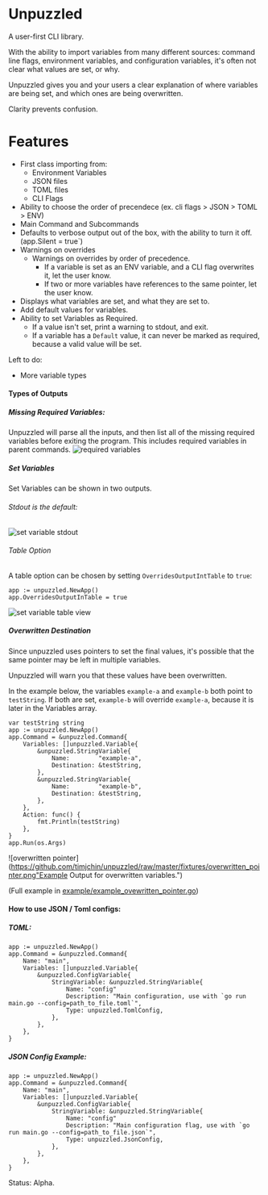 # Unpuzzled
A user-first CLI library. 

With the ability to import variables from many different sources: command line flags, environment variables, and configuration variables, it's often not clear what values are set, or why.

Unpuzzled gives you and your users a clear explanation of where variables are being set, and which ones are being overwritten.

Clarity prevents confusion.

# Features
* First class importing from:
    * Environment Variables
    * JSON files
    * TOML files
    * CLI Flags
* Ability to choose the order of precendece (ex. cli flags > JSON > TOML > ENV)
* Main Command and Subcommands
* Defaults to verbose output out of the box, with the ability to turn it off. (app.Silent = true`)
* Warnings on overrides 
    * Warnings on overrides by order of precedence. 
        * If a variable is set as an ENV variable, and a CLI flag overwrites it, let the user know.
        * If two or more variables have references to the same pointer, let the user know.
* Displays what variables are set, and what they are set to.
* Add default values for variables.
* Ability to set Variables as Required.
    * If a value isn't set, print a warning to stdout, and exit.
    * If a variable has a `Default` value, it can never be marked as required, because a valid value will be set.

Left to do:
* More variable types

#### Types of Outputs
##### Missing Required Variables:
Unpuzzled will parse all the inputs, and then list all of the missing required variables before exiting the program. This includes required variables in parent commands.
![required variables](https://github.com/timjchin/unpuzzled/raw/master/fixtures/missing_required_variables.jpg "Required Variable Example CLI Output.")

##### Set Variables
Set Variables can be shown in two outputs.

###### Stdout is the default:

![set variable stdout](https://github.com/timjchin/unpuzzled/raw/master/fixtures/set_variables_stdout.jpg "Example Stdout Output for set variables.")

###### Table Option
A table option can be chosen by setting `OverridesOutputIntTable` to `true`:
```
app := unpuzzled.NewApp()
app.OverridesOutputInTable = true
```
![set variable table view](https://github.com/timjchin/unpuzzled/raw/master/fixtures/set_variables_table_output.jpg "Example Table Output for set variables.")

##### Overwritten Destination
Since unpuzzled uses pointers to set the final values, it's possible that the same pointer may be left in multiple variables. 

Unpuzzled will warn you that these values have been overwritten. 

In the example below, the variables `example-a` and `example-b` both point to `testString`. If both are set, `example-b` will override `example-a`, because it is later in the Variables array. 

```
var testString string
app := unpuzzled.NewApp()
app.Command = &unpuzzled.Command{
    Variables: []unpuzzled.Variable{
        &unpuzzled.StringVariable{
            Name:        "example-a",
            Destination: &testString,
        },
        &unpuzzled.StringVariable{
            Name:        "example-b",
            Destination: &testString,
        },
    },
    Action: func() {
        fmt.Println(testString)
    },
}
app.Run(os.Args)
```
![overwritten pointer](https://github.com/timjchin/unpuzzled/raw/master/fixtures/overwritten_pointer.png"Example Output for overwritten variables.")

(Full example in [example/example_ovewritten_pointer.go](https://github.com/timjchin/unpuzzled/blob/master/example/example_overwritten_pointer.go))


#### How to use JSON / Toml configs:
##### TOML:
```
app := unpuzzled.NewApp()
app.Command = &unpuzzled.Command{
    Name: "main",
    Variables: []unpuzzled.Variable{
        &unpuzzled.ConfigVariable{
            StringVariable: &unpuzzled.StringVariable{
                Name: "config"
                Description: "Main configuration, use with `go run main.go --config=path_to_file.toml`",
                Type: unpuzzled.TomlConfig,
            },
        },
    },
}
```
##### JSON Config Example:
```
app := unpuzzled.NewApp()
app.Command = &unpuzzled.Command{
    Name: "main",
    Variables: []unpuzzled.Variable{
        &unpuzzled.ConfigVariable{
            StringVariable: &unpuzzled.StringVariable{
                Name: "config"
                Description: "Main configuration flag, use with `go run main.go --config=path_to_file.json`",
                Type: unpuzzled.JsonConfig,
            },
        },
    },
}
```

Status:
Alpha.